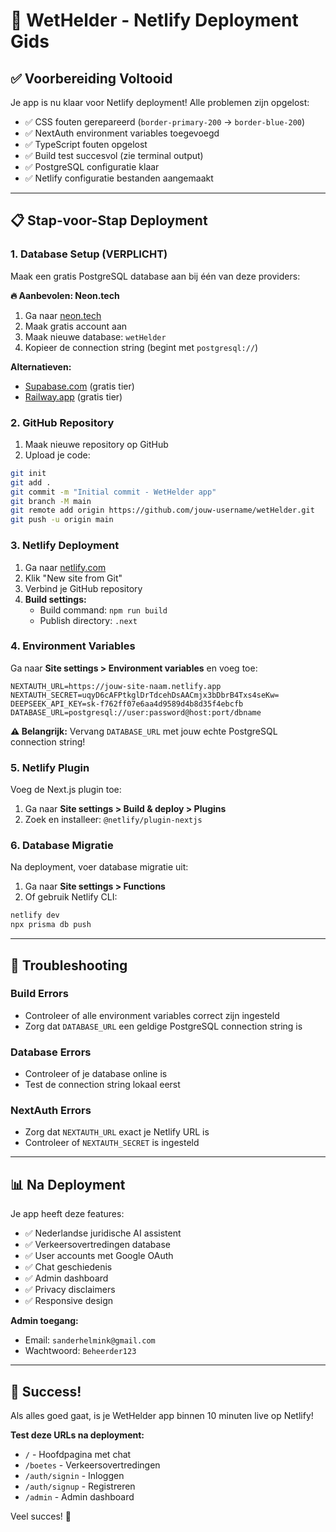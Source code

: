# 🚀 WetHelder - Netlify Deployment Gids

## ✅ Voorbereiding Voltooid

Je app is nu klaar voor Netlify deployment! Alle problemen zijn opgelost:

- ✅ CSS fouten gerepareerd (`border-primary-200` → `border-blue-200`)
- ✅ NextAuth environment variables toegevoegd
- ✅ TypeScript fouten opgelost
- ✅ Build test succesvol (zie terminal output)
- ✅ PostgreSQL configuratie klaar
- ✅ Netlify configuratie bestanden aangemaakt

---

## 📋 Stap-voor-Stap Deployment

### **1. Database Setup (VERPLICHT)**

Maak een gratis PostgreSQL database aan bij één van deze providers:

**🔥 Aanbevolen: Neon.tech**
1. Ga naar [neon.tech](https://neon.tech)
2. Maak gratis account aan
3. Maak nieuwe database: `wetHelder`
4. Kopieer de connection string (begint met `postgresql://`)

**Alternatieven:**
- [Supabase.com](https://supabase.com) (gratis tier)
- [Railway.app](https://railway.app) (gratis tier)

### **2. GitHub Repository**

1. Maak nieuwe repository op GitHub
2. Upload je code:
```bash
git init
git add .
git commit -m "Initial commit - WetHelder app"
git branch -M main
git remote add origin https://github.com/jouw-username/wetHelder.git
git push -u origin main
```

### **3. Netlify Deployment**

1. Ga naar [netlify.com](https://netlify.com)
2. Klik "New site from Git"
3. Verbind je GitHub repository
4. **Build settings:**
   - Build command: `npm run build`
   - Publish directory: `.next`

### **4. Environment Variables**

Ga naar **Site settings > Environment variables** en voeg toe:

```
NEXTAUTH_URL=https://jouw-site-naam.netlify.app
NEXTAUTH_SECRET=uqyD6cAFPtkglDrTdcehDsAACmjx3bDbrB4Txs4seKw=
DEEPSEEK_API_KEY=sk-f762ff07e6aa4d9589d4b8d35f4ebcfb
DATABASE_URL=postgresql://user:password@host:port/dbname
```

**⚠️ Belangrijk:** Vervang `DATABASE_URL` met jouw echte PostgreSQL connection string!

### **5. Netlify Plugin**

Voeg de Next.js plugin toe:
1. Ga naar **Site settings > Build & deploy > Plugins**
2. Zoek en installeer: `@netlify/plugin-nextjs`

### **6. Database Migratie**

Na deployment, voer database migratie uit:
1. Ga naar **Site settings > Functions**
2. Of gebruik Netlify CLI:
```bash
netlify dev
npx prisma db push
```

---

## 🔧 Troubleshooting

### **Build Errors**
- Controleer of alle environment variables correct zijn ingesteld
- Zorg dat `DATABASE_URL` een geldige PostgreSQL connection string is

### **Database Errors**
- Controleer of je database online is
- Test de connection string lokaal eerst

### **NextAuth Errors**
- Zorg dat `NEXTAUTH_URL` exact je Netlify URL is
- Controleer of `NEXTAUTH_SECRET` is ingesteld

---

## 📊 Na Deployment

Je app heeft deze features:
- ✅ Nederlandse juridische AI assistent
- ✅ Verkeersovertredingen database
- ✅ User accounts met Google OAuth
- ✅ Chat geschiedenis
- ✅ Admin dashboard
- ✅ Privacy disclaimers
- ✅ Responsive design

**Admin toegang:**
- Email: `sanderhelmink@gmail.com`
- Wachtwoord: `Beheerder123`

---

## 🎯 Success!

Als alles goed gaat, is je WetHelder app binnen 10 minuten live op Netlify! 

**Test deze URLs na deployment:**
- `/` - Hoofdpagina met chat
- `/boetes` - Verkeersovertredingen
- `/auth/signin` - Inloggen
- `/auth/signup` - Registreren
- `/admin` - Admin dashboard

Veel succes! 🚀
